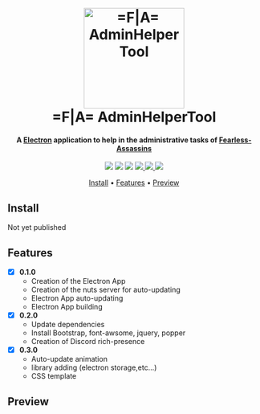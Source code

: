 <h1 align="center">
  <br>
  <a href="https://github.com/Fearless-Assassins/AdminHelperTool"><img src="https://bot.scarface06.xyz/icone.png" alt="=F|A= AdminHelperTool" width="200"></a>
  <br>
  =F|A= AdminHelperTool
  <br>
</h1>

<h4 align="center">A <a href="https://electronjs.org/" target="_blank">Electron</a> application to help in the administrative tasks of  <a href="https://fearless-assassins.com/" target="_blank">Fearless-Assassins</a></h4>

<p align="center">
	<img src="https://travis-ci.com/FontanyLegall-Brandon/F-A-AdminHelperTool.svg?token=ddDp96SuTBDWqbwuapYh&branch=master">
  <img src="https://img.shields.io/node/v/electron.svg">
  <img src="https://img.shields.io/github/release/Fearless-Assassins/AdminHelperTool.svg">
   <a href="https://discord.clan-fa.com">
    <img src="https://img.shields.io/discord/325403318291791873.svg">
  </a>
  <a href="https://fearless-assassins.com/">
    <img src="https://img.shields.io/website/https/fearless-assassins.com.svg?label=%3DF%7CA%3D%20Website">
  </a>
  <a href="https://github.com/Fearless-Assassins/AdminHelperTool/blob/master/LICENSE">
    <img src="https://img.shields.io/github/license/Fearless-Assassins/AdminHelperTool.svg">
  </a>
  
</p>

<p align="center">
  <a href="#install">Install</a> •
  <a href="#features">Features</a> •
  <a href="#preview">Preview</a>
</p>

## Install
Not yet published

## Features
- [x] **0.1.0**
	-  Creation of the Electron App
	- Creation of the nuts server for auto-updating
	- Electron App auto-updating
	- Electron App building
- [x] **0.2.0**
	-  Update dependencies
	-  Install Bootstrap, font-awsome, jquery, popper
 	-  Creation of Discord rich-presence
 - [x] **0.3.0**
	 - Auto-update animation
	 - library adding (electron storage,etc...)
	 - CSS template

## Preview
